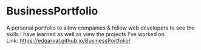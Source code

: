 # BusinessPortfolio
A personal portfolio to allow companies &amp; fellow web developers to see the skills I have learned as well as view the projects I've worked on
<br>
Link: https://edgarval.github.io/BusinessPortfolio/

